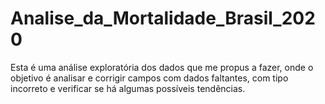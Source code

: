 # Analise_da_Mortalidade_Brasil_2020
Esta é uma análise exploratória dos dados que me propus a fazer, onde o objetivo é analisar e corrigir campos com dados faltantes, com tipo incorreto e verificar se há algumas possíveis tendências.
